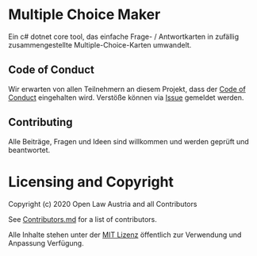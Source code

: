 # Multiple Choice Maker

Ein c# dotnet core tool, das einfache Frage- / Antwortkarten in zufällig zusammengestellte Multiple-Choice-Karten umwandelt.

## Code of Conduct
Wir erwarten von allen Teilnehmern an diesem Projekt, dass der [Code of Conduct](./CODE_OF_CONDUCT) eingehalten wird. 
Verstöße können via [Issue](https://github.com/Open-Law-Austria/jku-oeffentliches-recht-i/issues/new?assignees=daniel-eder&labels=code+of+conduct&template=code-of-conduct-versto-.md&title=%5BCode+of+Conduct%5D+) gemeldet werden. 

## Contributing
Alle Beiträge, Fragen und Ideen sind willkommen und werden geprüft und beantwortet.

# Licensing and Copyright
Copyright (c) 2020 Open Law Austria and all Contributors

See [Contributors.md](./Contributors.md) for a list of contributors.

Alle Inhalte stehen unter der [MIT Lizenz](./LICENSES/MIT.txt) öffentlich zur Verwendung und Anpassung Verfügung. 
